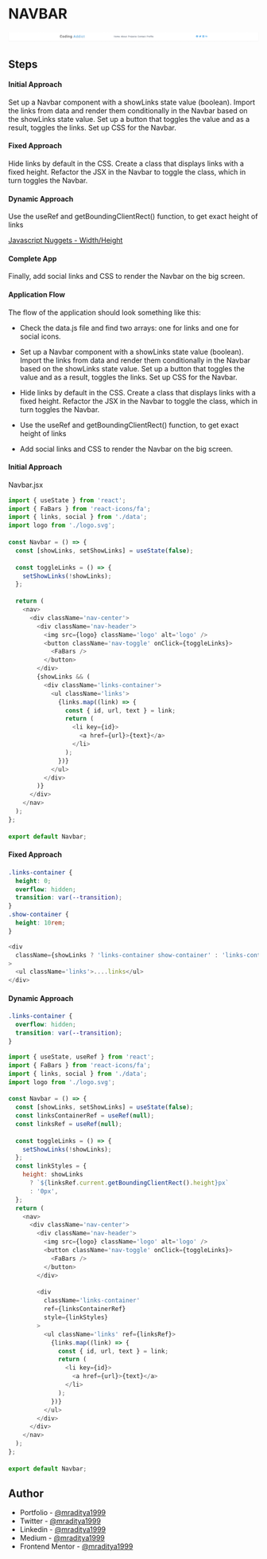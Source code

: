 # NAVBAR

[![Navbar](./design/11-navbar.png)](https://react-11-navbars.netlify.app)

## Steps

#### Initial Approach

Set up a Navbar component with a showLinks state value (boolean). Import the links from data and render them conditionally in the Navbar based on the showLinks state value. Set up a button that toggles the value and as a result, toggles the links. Set up CSS for the Navbar.

#### Fixed Approach

Hide links by default in the CSS. Create a class that displays links with a fixed height. Refactor the JSX in the Navbar to toggle the class, which in turn toggles the Navbar.

#### Dynamic Approach

Use the useRef and getBoundingClientRect() function, to get exact height of links

[Javascript Nuggets - Width/Height](https://www.youtube.com/watch?v=v8YENdbDv1w&list=PLnHJACx3NwAfRUcuKaYhZ6T5NRIpzgNGJ&index=20)

#### Complete App

Finally, add social links and CSS to render the Navbar on the big screen.

#### Application Flow

The flow of the application should look something like this:

- Check the data.js file and find two arrays: one for links and one for social icons.

- Set up a Navbar component with a showLinks state value (boolean). Import the links from data and render them conditionally in the Navbar based on the showLinks state value. Set up a button that toggles the value and as a result, toggles the links. Set up CSS for the Navbar.

- Hide links by default in the CSS. Create a class that displays links with a fixed height. Refactor the JSX in the Navbar to toggle the class, which in turn toggles the Navbar.

- Use the useRef and getBoundingClientRect() function, to get exact height of links

- Add social links and CSS to render the Navbar on the big screen.

#### Initial Approach

Navbar.jsx

```js
import { useState } from 'react';
import { FaBars } from 'react-icons/fa';
import { links, social } from './data';
import logo from './logo.svg';

const Navbar = () => {
  const [showLinks, setShowLinks] = useState(false);

  const toggleLinks = () => {
    setShowLinks(!showLinks);
  };

  return (
    <nav>
      <div className='nav-center'>
        <div className='nav-header'>
          <img src={logo} className='logo' alt='logo' />
          <button className='nav-toggle' onClick={toggleLinks}>
            <FaBars />
          </button>
        </div>
        {showLinks && (
          <div className='links-container'>
            <ul className='links'>
              {links.map((link) => {
                const { id, url, text } = link;
                return (
                  <li key={id}>
                    <a href={url}>{text}</a>
                  </li>
                );
              })}
            </ul>
          </div>
        )}
      </div>
    </nav>
  );
};

export default Navbar;
```

#### Fixed Approach

```css
.links-container {
  height: 0;
  overflow: hidden;
  transition: var(--transition);
}
.show-container {
  height: 10rem;
}
```

```js
<div
  className={showLinks ? 'links-container show-container' : 'links-container'}
>
  <ul className='links'>....links</ul>
</div>
```

#### Dynamic Approach

```css
.links-container {
  overflow: hidden;
  transition: var(--transition);
}
```

```js
import { useState, useRef } from 'react';
import { FaBars } from 'react-icons/fa';
import { links, social } from './data';
import logo from './logo.svg';

const Navbar = () => {
  const [showLinks, setShowLinks] = useState(false);
  const linksContainerRef = useRef(null);
  const linksRef = useRef(null);

  const toggleLinks = () => {
    setShowLinks(!showLinks);
  };
  const linkStyles = {
    height: showLinks
      ? `${linksRef.current.getBoundingClientRect().height}px`
      : '0px',
  };
  return (
    <nav>
      <div className='nav-center'>
        <div className='nav-header'>
          <img src={logo} className='logo' alt='logo' />
          <button className='nav-toggle' onClick={toggleLinks}>
            <FaBars />
          </button>
        </div>

        <div
          className='links-container'
          ref={linksContainerRef}
          style={linkStyles}
        >
          <ul className='links' ref={linksRef}>
            {links.map((link) => {
              const { id, url, text } = link;
              return (
                <li key={id}>
                  <a href={url}>{text}</a>
                </li>
              );
            })}
          </ul>
        </div>
      </div>
    </nav>
  );
};

export default Navbar;
```

## Author

- Portfolio - [@mraditya1999](https://adityayadav-dev.netlify.app)
- Twitter - [@mraditya1999](https://twitter.com/mraditya1999)
- Linkedin - [@mraditya1999](https://www.linkedin.com/in/mraditya1999/)
- Medium - [@mraditya1999](https://medium.com/@mraditya1999)
- Frontend Mentor - [@mraditya1999](https://www.frontendmentor.io/profile/Aditya-oss-creator)
